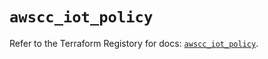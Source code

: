 # `awscc_iot_policy`

Refer to the Terraform Registory for docs: [`awscc_iot_policy`](https://registry.terraform.io/providers/hashicorp/awscc/0.70.0/docs/resources/iot_policy).
